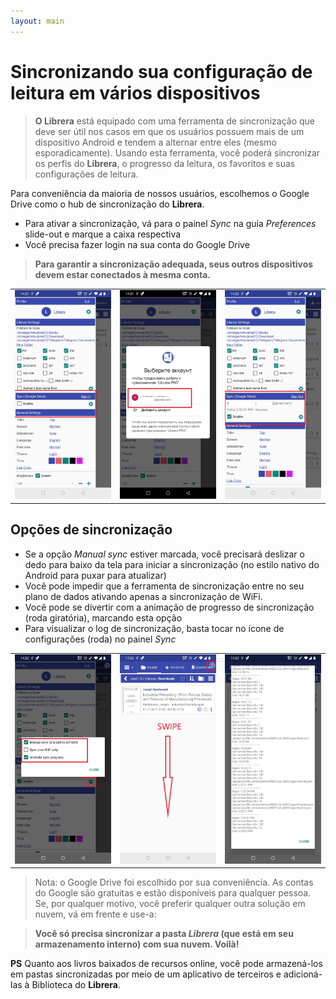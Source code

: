 ```yaml
---
layout: main
---
```


# Sincronizando sua configuração de leitura em vários dispositivos


> **O Librera** está equipado com uma ferramenta de sincronização que deve ser útil nos casos em que os usuários possuem mais de um dispositivo Android e tendem a alternar entre eles (mesmo esporadicamente). Usando esta ferramenta, você poderá sincronizar os perfis do **Librera**, o progresso da leitura, os favoritos e suas configurações de leitura.

Para conveniência da maioria de nossos usuários, escolhemos o Google Drive como o hub de sincronização do **Librera**.

* Para ativar a sincronização, vá para o painel _Sync_ na guia _Preferences_ slide-out e marque a caixa respectiva
* Você precisa fazer login na sua conta do Google Drive
 
> **Para garantir a sincronização adequada, seus outros dispositivos devem estar conectados à mesma conta.**

||||
|-|-|-|
|![](1.jpg)|![](2.jpg)|![](3.jpg)|

## Opções de sincronização

* Se a opção _Manual sync_ estiver marcada, você precisará deslizar o dedo para baixo da tela para iniciar a sincronização (no estilo nativo do Android para puxar para atualizar)
* Você pode impedir que a ferramenta de sincronização entre no seu plano de dados ativando apenas a sincronização de WiFi.
* Você pode se divertir com a animação de progresso de sincronização (roda giratória), marcando esta opção
* Para visualizar o log de sincronização, basta tocar no ícone de configurações (roda) no painel _Sync_

||||
|-|-|-|
|![](32.jpg)|![](41.jpg)|![](42.jpg)|

> Nota: o Google Drive foi escolhido por sua conveniência. As contas do Google são gratuitas e estão disponíveis para qualquer pessoa. Se, por qualquer motivo, você preferir qualquer outra solução em nuvem, vá em frente e use-a:

> **Você só precisa sincronizar a pasta _Librera_ (que está em seu armazenamento interno) com sua nuvem. Voilà!**

**PS** Quanto aos livros baixados de recursos online, você pode armazená-los em pastas sincronizadas por meio de um aplicativo de terceiros e adicioná-las à Biblioteca do **Librera**.
